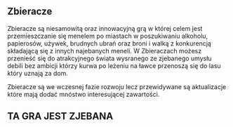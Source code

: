 ## Zbieracze

Zbieracze są niesamowitą oraz innowacyjną grą w której celem jest przemieszczanie się menelem po miastach w poszukiwaniu alkoholu, papierosów, używek, brudnych ubrań oraz broni i walką z konkurencją składającą się z innych najebanych meneli. W Zbieraczach możesz przenieść się do atrakcyjnego świata wysranego ze zjebanego umysłu debili bez ambicji którzy kurwa po leżeniu na ławce przenoszą się do lasu który uznają za dom.

Zbieracze są we wczesnej fazie rozwoju lecz przewidywane są aktualizacje które mają dodać mnóstwo interesującej zawartości.

## TA GRA JEST __ZJEBANA__
